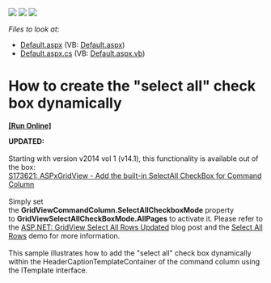 <!-- default badges list -->
![](https://img.shields.io/endpoint?url=https://codecentral.devexpress.com/api/v1/VersionRange/128531485/13.1.4%2B)
[![](https://img.shields.io/badge/Open_in_DevExpress_Support_Center-FF7200?style=flat-square&logo=DevExpress&logoColor=white)](https://supportcenter.devexpress.com/ticket/details/E1181)
[![](https://img.shields.io/badge/📖_How_to_use_DevExpress_Examples-e9f6fc?style=flat-square)](https://docs.devexpress.com/GeneralInformation/403183)
<!-- default badges end -->
<!-- default file list -->
*Files to look at*:

* [Default.aspx](./CS/WebApplication3/Default.aspx) (VB: [Default.aspx](./VB/WebApplication3/Default.aspx))
* [Default.aspx.cs](./CS/WebApplication3/Default.aspx.cs) (VB: [Default.aspx.vb](./VB/WebApplication3/Default.aspx.vb))
<!-- default file list end -->
# How to create the "select all" check box dynamically
<!-- run online -->
**[[Run Online]](https://codecentral.devexpress.com/e1181/)**
<!-- run online end -->


<p><strong>UPDATED:</strong><br /><br />Starting with version v2014 vol 1 (v14.1), this functionality is available out of the box:<br /><a href="https://www.devexpress.com/Support/Center/p/S173621">S173621: ASPxGridView - Add the built-in SelectAll CheckBox for Command Column</a><br /><br />Simply set the <strong>GridViewCommandColumn.SelectAllCheckboxMode</strong> property to <strong>GridViewSelectAllCheckBoxMode.AllPages</strong> to activate it. Please refer to the <a href="https://community.devexpress.com/blogs/aspnet/archive/2014/05/28/asp-net-gridview-select-all-rows-updated-coming-soon-in-v14-1.aspx">ASP.NET: GridView Select All Rows Updated</a> blog post and the <a href="http://demos.devexpress.com/ASPxGridViewDemos/Selection/AdvancedSelection.aspx">Select All Rows</a> demo for more information.<br /><br />This sample illustrates how to add the "select all" check box dynamically within the HeaderCaptionTemplateContainer of the command column using the ITemplate interface.</p>

<br/>


